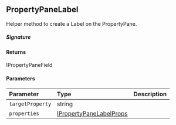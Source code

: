 ## PropertyPaneLabel

Helper method to create a Label on the PropertyPane.

##### Signature

#### Returns
IPropertyPaneField<IPropertyPaneLabelProps>

#### Parameters


| Parameter	   | Type    | Description |
|:-------------|:---------------|:------------|
| `targetProperty`    | string |  |
| `properties`    | [IPropertyPaneLabelProps](IPropertyPaneLabelProps.md) |  |

